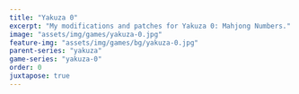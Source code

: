 ```yaml
---
title: "Yakuza 0"
excerpt: "My modifications and patches for Yakuza 0: Mahjong Numbers."
image: "assets/img/games/yakuza-0.jpg"
feature-img: "assets/img/games/bg/yakuza-0.jpg"
parent-series: "yakuza"
game-series: "yakuza-0"
order: 0
juxtapose: true
---
```


